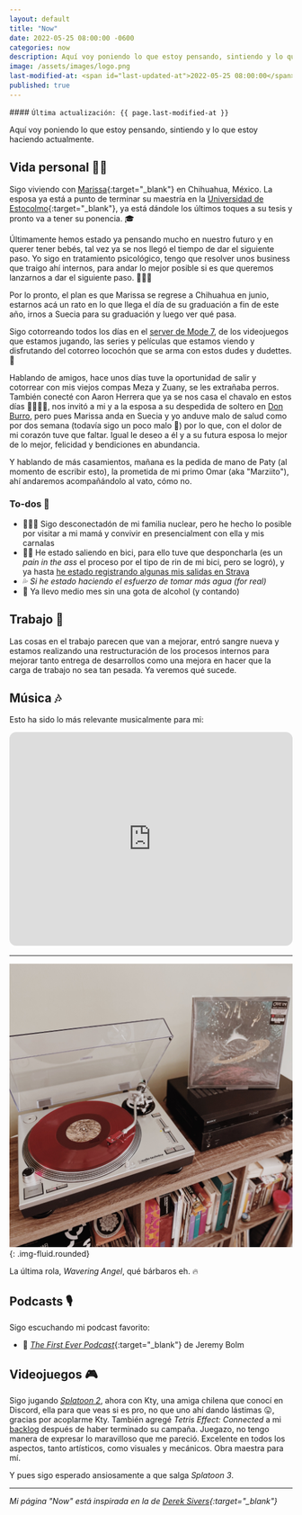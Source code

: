 ```yaml
---
layout: default
title: "Now"
date: 2022-05-25 08:00:00 -0600
categories: now
description: Aquí voy poniendo lo que estoy pensando, sintiendo y lo que estoy haciendo actualmente.
image: /assets/images/logo.png
last-modified-at: <span id="last-updated-at">2022-05-25 08:00:00</span>
published: true
---
```


<div class="card last-updated mt-3 text-center">
<div class="card-body rounded">
#### <code>Última actualización: {{ page.last-modified-at }}</code>
</div>
</div>

<p class="text-center">Aquí voy poniendo lo que estoy pensando, sintiendo y lo que estoy haciendo actualmente.</p>

## Vida personal 👦🏻
Sigo viviendo con [Marissa][2]{:target="_blank"} en Chihuahua, México. La esposa ya está a punto de terminar su maestría en la [Universidad de Estocolmo][3]{:target="_blank"}, ya está dándole los últimos toques a su tesis y pronto va a tener su ponencia. 🎓

Últimamente hemos estado ya pensando mucho en nuestro futuro y en querer tener bebés, tal vez ya se nos llegó el tiempo de dar el siguiente paso. Yo sigo en tratamiento psicológico, tengo que resolver unos business que traigo ahí internos, para andar lo mejor posible si es que queremos lanzarnos a dar el siguiente paso. 👶🏻🍼

Por lo pronto, el plan es que Marissa se regrese a Chihuahua en junio, estarnos acá un rato en lo que llega el día de su graduación a fin de este año, irnos a Suecia para su graduación y luego ver qué pasa.

Sigo cotorreando todos los días en el [server de Mode 7][4], de los videojuegos que estamos jugando, las series y películas que estamos viendo y disfrutando del cotorreo locochón que se arma con estos dudes y dudettes. 🥴

Hablando de amigos, hace unos días tuve la oportunidad de salir y cotorrear con mis viejos compas Meza y Zuany, se les extrañaba perros. También conecté con Aaron Herrera que ya se nos casa el chavalo en estos días 🤵‍♂️👰‍♂️, nos invitó a mi y a la esposa a su despedida de soltero en [Don Burro][5], pero pues Marissa anda en Suecia y yo anduve malo de salud como por dos semana (todavía sigo un poco malo 🤒) por lo que, con el dolor de mi corazón tuve que faltar. Igual le deseo a él y a su futura esposa lo mejor de lo mejor, felicidad y bendiciones en abundancia.

Y hablando de más casamientos, mañana es la pedida de mano de Paty (al momento de escribir esto), la prometida de mi primo Omar (aka "Marziito"), ahí andaremos acompañándolo al vato, cómo no.

### To-dos 📝
- 👩‍👩‍👧 Sigo desconectadón de mi familia nuclear, pero he hecho lo posible por visitar a mi mamá y convivir en presencialment con ella y mis carnalas
- 🚴‍♂️ He estado saliendo en bici, para ello tuve que desponcharla (es un *pain in the ass* el proceso por el tipo de rin de mi bici, pero se logró), y ya hasta [he estado registrando algunas mis salidas en Strava][6]
- 💦 *Si he estado haciendo el esfuerzo de tomar más agua (for real)*
- 🍺 Ya llevo medio mes sin una gota de alcohol (y contando)

## Trabajo 💼
Las cosas en el trabajo parecen que van a mejorar, entró sangre nueva y estamos realizando una restructuración de los procesos internos para mejorar tanto entrega de desarrollos como una mejora en hacer que la carga de trabajo no sea tan pesada. Ya veremos qué sucede.

## Música 🎶
Esto ha sido lo más relevante musicalmente para mi:

<iframe style="border-radius:12px" src="https://open.spotify.com/embed/album/7tsD5NnZCCk1RxnIIYwY7t?utm_source=generator" width="100%" height="380" frameBorder="0" allowfullscreen="" allow="autoplay; clipboard-write; encrypted-media; fullscreen; picture-in-picture"></iframe>

---

![Heavy Pendulum by Cave In (2022)](../assets/images/now/cave-in-heavy-pendulum-vinyl.png){: .img-fluid.rounded}

La última rola, *Wavering Angel*, qué bárbaros eh. 🔥

## Podcasts 🎙
Sigo escuchando mi podcast favorito:

- 🤘 [*The First Ever Podcast*][7]{:target="_blank"} de Jeremy Bolm

## Videojuegos 🎮
Sigo jugando [*Splatoon 2*][8], ahora con Kty, una amiga chilena que conocí en Discord, ella para que veas si es pro, no que uno ahí dando lástimas 😛, gracias por acoplarme Kty. También agregé *Tetris Effect: Connected* a mi [backlog][9] después de haber terminado su campaña. Juegazo, no tengo manera de expresar lo maravilloso que me pareció. Excelente en todos los aspectos, tanto artísticos, como visuales y mecánicos. Obra maestra para mí.

Y pues sigo esperado ansiosamente a que salga *Splatoon 3*.

---

*Mi página "Now" está inspirada en la de [Derek Sivers][1]{:target="_blank"}*

[1]: https://sive.rs/nowff
[2]: https://www.instagram.com/primitivegirl
[3]: https://www.su.se
[4]: /mode-7/
[5]: https://www.instagram.com/foro.donburro
[6]: https://www.strava.com/athletes/8740264
[7]: https://mixen.mx
[7]: https://podcasts.apple.com/us/podcast/the-first-ever-podcast/id1520216207
[8]: /nintendo/splatoon/
[9]: https://www.backloggd.com/u/mijo